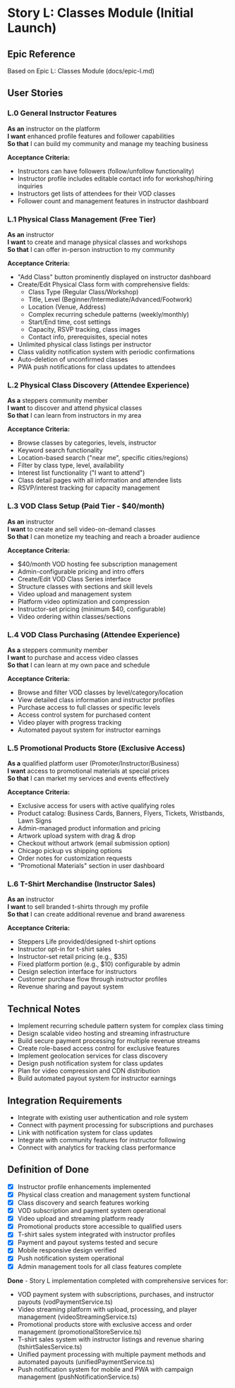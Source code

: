 # Story L: Classes Module (Initial Launch)

## Epic Reference
Based on Epic L: Classes Module (docs/epic-l.md)

## User Stories

### L.0 General Instructor Features
**As an** instructor on the platform  
**I want** enhanced profile features and follower capabilities  
**So that** I can build my community and manage my teaching business

**Acceptance Criteria:**
- Instructors can have followers (follow/unfollow functionality)
- Instructor profile includes editable contact info for workshop/hiring inquiries
- Instructors get lists of attendees for their VOD classes
- Follower count and management features in instructor dashboard

### L.1 Physical Class Management (Free Tier)
**As an** instructor  
**I want** to create and manage physical classes and workshops  
**So that** I can offer in-person instruction to my community

**Acceptance Criteria:**
- "Add Class" button prominently displayed on instructor dashboard
- Create/Edit Physical Class form with comprehensive fields:
  - Class Type (Regular Class/Workshop)
  - Title, Level (Beginner/Intermediate/Advanced/Footwork)
  - Location (Venue, Address)
  - Complex recurring schedule patterns (weekly/monthly)
  - Start/End time, cost settings
  - Capacity, RSVP tracking, class images
  - Contact info, prerequisites, special notes
- Unlimited physical class listings per instructor
- Class validity notification system with periodic confirmations
- Auto-deletion of unconfirmed classes
- PWA push notifications for class updates to attendees

### L.2 Physical Class Discovery (Attendee Experience)
**As a** steppers community member  
**I want** to discover and attend physical classes  
**So that** I can learn from instructors in my area

**Acceptance Criteria:**
- Browse classes by categories, levels, instructor
- Keyword search functionality
- Location-based search ("near me", specific cities/regions)
- Filter by class type, level, availability
- Interest list functionality ("I want to attend")
- Class detail pages with all information and attendee lists
- RSVP/interest tracking for capacity management

### L.3 VOD Class Setup (Paid Tier - $40/month)
**As an** instructor  
**I want** to create and sell video-on-demand classes  
**So that** I can monetize my teaching and reach a broader audience

**Acceptance Criteria:**
- $40/month VOD hosting fee subscription management
- Admin-configurable pricing and intro offers
- Create/Edit VOD Class Series interface
- Structure classes with sections and skill levels
- Video upload and management system
- Platform video optimization and compression
- Instructor-set pricing (minimum $40, configurable)
- Video ordering within classes/sections

### L.4 VOD Class Purchasing (Attendee Experience)
**As a** steppers community member  
**I want** to purchase and access video classes  
**So that** I can learn at my own pace and schedule

**Acceptance Criteria:**
- Browse and filter VOD classes by level/category/location
- View detailed class information and instructor profiles
- Purchase access to full classes or specific levels
- Access control system for purchased content
- Video player with progress tracking
- Automated payout system for instructor earnings

### L.5 Promotional Products Store (Exclusive Access)
**As a** qualified platform user (Promoter/Instructor/Business)  
**I want** access to promotional materials at special prices  
**So that** I can market my services and events effectively

**Acceptance Criteria:**
- Exclusive access for users with active qualifying roles
- Product catalog: Business Cards, Banners, Flyers, Tickets, Wristbands, Lawn Signs
- Admin-managed product information and pricing
- Artwork upload system with drag & drop
- Checkout without artwork (email submission option)
- Chicago pickup vs shipping options
- Order notes for customization requests
- "Promotional Materials" section in user dashboard

### L.6 T-Shirt Merchandise (Instructor Sales)
**As an** instructor  
**I want** to sell branded t-shirts through my profile  
**So that** I can create additional revenue and brand awareness

**Acceptance Criteria:**
- Steppers Life provided/designed t-shirt options
- Instructor opt-in for t-shirt sales
- Instructor-set retail pricing (e.g., $35)
- Fixed platform portion (e.g., $10) configurable by admin
- Design selection interface for instructors
- Customer purchase flow through instructor profiles
- Revenue sharing and payout system

## Technical Notes
- Implement recurring schedule pattern system for complex class timing
- Design scalable video hosting and streaming infrastructure
- Build secure payment processing for multiple revenue streams
- Create role-based access control for exclusive features
- Implement geolocation services for class discovery
- Design push notification system for class updates
- Plan for video compression and CDN distribution
- Build automated payout system for instructor earnings

## Integration Requirements
- Integrate with existing user authentication and role system
- Connect with payment processing for subscriptions and purchases
- Link with notification system for class updates
- Integrate with community features for instructor following
- Connect with analytics for tracking class performance

## Definition of Done
- [x] Instructor profile enhancements implemented
- [x] Physical class creation and management system functional
- [x] Class discovery and search features working
- [x] VOD subscription and payment system operational
- [x] Video upload and streaming platform ready
- [x] Promotional products store accessible to qualified users
- [x] T-shirt sales system integrated with instructor profiles
- [x] Payment and payout systems tested and secure
- [x] Mobile responsive design verified
- [x] Push notification system operational
- [x] Admin management tools for all class features complete

**Done** - Story L implementation completed with comprehensive services for:
- VOD payment system with subscriptions, purchases, and instructor payouts (vodPaymentService.ts)
- Video streaming platform with upload, processing, and player management (videoStreamingService.ts)
- Promotional products store with exclusive access and order management (promotionalStoreService.ts)
- T-shirt sales system with instructor listings and revenue sharing (tshirtSalesService.ts)
- Unified payment processing with multiple payment methods and automated payouts (unifiedPaymentService.ts)
- Push notification system for mobile and PWA with campaign management (pushNotificationService.ts) 